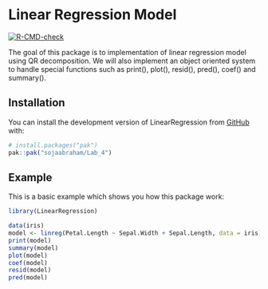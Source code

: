 
# Linear Regression Model

<!-- badges: start -->
[![R-CMD-check](https://github.com/sojaabraham/Lab_4/actions/workflows/R-CMD-check.yaml/badge.svg)](https://github.com/sojaabraham/Lab_4/actions/workflows/R-CMD-check.yaml)
<!-- badges: end -->

The goal of this package is to implementation of linear regression model 
using QR decomposition.
We will also implement an object oriented system to handle special functions 
such as print(), plot(), resid(), pred(), coef() and summary().

## Installation

You can install the development version of LinearRegression from [GitHub](https://github.com/) with:

``` r
# install.packages("pak")
pak::pak("sojaabraham/Lab_4")
```

## Example
This is a basic example which shows you how this package work:

``` r
library(LinearRegression)

data(iris)
model <- linreg(Petal.Length ~ Sepal.Width + Sepal.Length, data = iris)
print(model)
summary(model)
plot(model)
coef(model)
resid(model)
pred(model)

```

